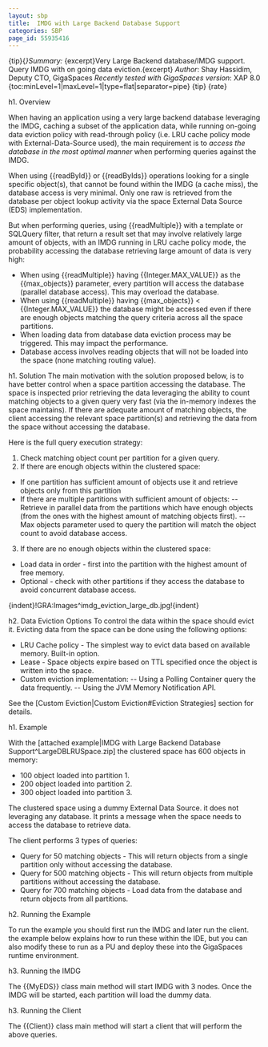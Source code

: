 ```yaml
---
layout: sbp
title:  IMDG with Large Backend Database Support
categories: SBP
page_id: 55935416
---
```


{tip}{*}Summary:* {excerpt}Very Large Backend database/IMDG support. Query IMDG with on going data eviction.{excerpt}
*Author*: Shay Hassidim, Deputy CTO, GigaSpaces
*Recently tested with GigaSpaces version*: XAP 8.0
{toc:minLevel=1|maxLevel=1|type=flat|separator=pipe}
{tip}
{rate}

h1. Overview

When having an application using a very large backend database leveraging the IMDG, caching a subset of the application data, while running on-going data eviction policy with read-through policy (i.e. LRU cache policy mode with External-Data-Source used), the main requirement is to *access the database in the most optimal manner* when performing queries against the IMDG.

When using {{readById}} or {{readByIds}} operations looking for a single specific object(s), that cannot be found within the IMDG (a cache miss), the database access is very minimal. Only one raw is retrieved from the database per object lookup activity via the space External Data Source (EDS) implementation.

But when performing queries, using {{readMultiple}} with a template or SQLQuery filter, that return a result set that may involve relatively large amount of objects, with an IMDG running in LRU cache policy mode, the probability accessing the database retrieving large amount of data is very high:
- When using {{readMultiple}} having {{Integer.MAX_VALUE}} as the {{max_objects}} parameter, every partition will access the database (parallel database access). This may overload the database.
- When using {{readMultiple}} having {{max_objects}} < {{Integer.MAX_VALUE}} the database might be accessed even if there are enough objects matching the query criteria across all the space partitions.
- When loading data from database data eviction process may be triggered. This may impact the performance.
- Database access involves reading objects that will not be loaded into the space (none matching routing value).

h1. Solution
The main motivation with the solution proposed below, is to have better control when a space partition accessing the database. The space is inspected prior retrieving the data leveraging the ability to count matching objects to a given query very fast (via the in-memory indexes the space maintains). If there are adequate amount of matching objects, the client accessing the relevant space partition(s) and retrieving the data from the space without accessing the database.

Here is the full query execution strategy:
1. Check matching object count per partition for a given query.
2. If there are enough objects within the clustered space:
- If one partition has sufficient amount of objects use it and retrieve objects only from this partition
- If there are multiple partitions with sufficient amount of objects:
-- Retrieve in parallel data from the partitions which have enough objects (from the ones with the highest amount of matching objects first).
-- Max objects parameter used to query the partition will match the object count to avoid database access.

3. If there are no enough objects within the clustered space:
- Load data in order - first into the partition with the highest amount of free memory.
- Optional - check with other partitions if they access the database to avoid concurrent database access.

{indent}!GRA:Images^imdg_eviction_large_db.jpg!{indent}

h2. Data Eviction Options
To control the data within the space should evict it. Evicting data from the space can be done using the following options:
- LRU Cache policy - The simplest way to evict data based on available memory. Built-in option.
- Lease - Space objects expire based on TTL specified once the object is written into the space.
- Custom eviction implementation:
-- Using a Polling Container query the data frequently.
-- Using the JVM Memory Notification API.

See the [Custom Eviction|Custom Eviction#Eviction Strategies] section for details.

h1. Example

With the [attached example|IMDG with Large Backend Database Support^LargeDBLRUSpace.zip] the clustered space has 600 objects in memory:
- 100 object loaded into partition 1.
- 200 object loaded into partition 2.
- 300 object loaded into partition 3.

The clustered space using a dummy External Data Source. it does not leveraging any database. It prints a message when the space needs to access the database to retrieve data.

The client performs 3 types of queries:
- Query for 50 matching objects - This will return objects from a single partition only without accessing the database.
- Query for 500 matching objects - This will return objects from multiple partitions without accessing the database.
- Query for 700 matching objects - Load data from the database and return objects from all partitions.

h2. Running the Example

To run the example you should first run the IMDG and later run the client. the example below explains how to run these within the IDE, but you can also modify these to run as a PU and deploy these into the GigaSpaces runtime environment.

h3. Running the IMDG

The {{MyEDS}} class main method will start IMDG with 3 nodes. Once the IMDG will be started, each partition will load the dummy data.

h3. Running the Client

The {{Client}} class main method will start a client that will perform the above queries.